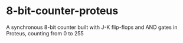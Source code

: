 # 8-bit-counter-proteus
A synchronous 8-bit counter built with J-K flip-flops and AND gates in Proteus, counting from 0 to 255
